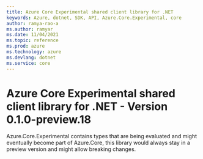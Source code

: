 ```yaml
---
title: Azure Core Experimental shared client library for .NET
keywords: Azure, dotnet, SDK, API, Azure.Core.Experimental, core
author: ramya-rao-a
ms.author: ramyar
ms.date: 11/04/2021
ms.topic: reference
ms.prod: azure
ms.technology: azure
ms.devlang: dotnet
ms.service: core
---
```


# Azure Core Experimental shared client library for .NET - Version 0.1.0-preview.18 


Azure.Core.Experimental contains types that are being evaluated and might eventually become part of Azure.Core, this library would always stay in a preview version and might allow breaking changes.

